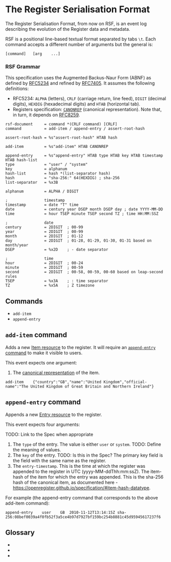 # The Register Serialisation Format

The Register Serialisation Format, from now on RSF, is an event log describing
the evolution of the Register data and metadata.

RSF is a positional line-based textual format separated by tabs `\t`. Each
command accepts a different number of arguments but the general is:

```
[command]	[arg	...]
```

### RSF Grammar

This specification uses the Augmented Backus-Naur Form (ABNF) as defined by
[RFC5234](https://tools.ietf.org/html/rfc5234) and refined by
[RFC7405](https://tools.ietf.org/html/rfc7405). It assumes the following
definitions:

* RFC5234: `ALPHA` (letters), `CRLF` (carriage return, line feed), `DIGIT`
  (decimal digits), `HEXDIG` (hexadecimal digits) and `HTAB` (horizontal tab).
* Registers specification: [`CANONREP`][canon-rep] (canonical representation).
  Note that, in turn, it depends on [RFC8259](https://tools.ietf.org/html/rfc8259).

```abnf
rsf-document     = command *(CRLF command) [CRLF]
command          = add-item / append-entry / assert-root-hash

assert-root-hash = %s"assert-root-hash" HTAB hash

add-item         = %s"add-item" HTAB CANONREP

append-entry     = %s"append-entry" HTAB type HTAB key HTAB timestamp HTAB hash-list
type             = "user" / "system"
key              = alphanum
hash-list        = hash *(list-separator hash)
hash             = "sha-256:" 64(HEXDIG) ; sha-256
list-separator   = %x3B

alphanum         = ALPHA / DIGIT

;                timestamp
timestamp        = date "T" time
date             = century year DSEP month DSEP day ; date YYYY-MM-DD
time             = hour TSEP minute TSEP second TZ ; time HH:MM:SSZ

;                date
century          = 2DIGIT  ; 00-99
year             = 2DIGIT  ; 00-99
month            = 2DIGIT  ; 01-12
day              = 2DIGIT  ; 01-28, 01-29, 01-30, 01-31 based on month/year
DSEP             = %x2D    ; - date separator

;                time
hour             = 2DIGIT  ; 00-24
minute           = 2DIGIT  ; 00-59
second           = 2DIGIT  ; 00-58, 00-59, 00-60 based on leap-second rules
TSEP             = %x3A    ; : time separator
TZ               = %x5A    ; Z timezone
```


## Commands

* `add-item`
* `append-entry`

## <a id="add-item-command">`add-item` command</a>

Adds a new [Item resource][item-res] to the register. It will require an
[`append-entry` command](#append-entry-command) to make it visible to users.

This event expects one argument:

1. The [canonical representation][canon-rep] of the item.

```
add-item	{"country":"GB","name":"United Kingdom","official-name":"The United Kingdom of Great Britain and Northern Ireland"}
```

## <a id="append-entry-command">`append-entry` command</a>

Appends a new [Entry resource][entry-res] to the register.

This event expects four arguments:

TODO: Link to the Spec when appropriate
1. The `type` of the entry. The value is either `user` or `system`. TODO:
   Define the meaning of values.
2. The `key` of the entry. TODO: Is this in the Spec? The primary key field is the field with the same name as the register.
3. The `entry-timestamp`. This is the time at which the register was appended to
the register in UTC (yyyy-MM-ddThh:mm:ssZ).
The item-hash of the item for which the entry was appended. This is the
sha-256 hash of the canonical item, as documented here -
https://openregister.github.io/specification/#item-hash-datatype. 

For example (the append-entry command that corresponds to the above add-item
command):

```
append-entry	user	GB	2010-11-12T13:14:15Z sha-256:08bef0039a4f0fb52f3a5ce4b97d7927bf159bc254b8881c45d95945617237f6
```


## Glossary

* [item-res]: https://openregister.github.io/specification/#item-resource
* [entry-res]: https://openregister.github.io/specification/#entry-resource
* [canon-rep]: https://openregister.github.io/specification/#sha-256-item-hash

